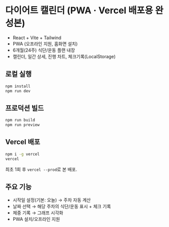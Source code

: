 # 다이어트 캘린더 (PWA · Vercel 배포용 완성본)

- React + Vite + Tailwind
- PWA (오프라인 지원, 홈화면 설치)
- 6개월(24주) 식단/운동 플랜 내장
- 캘린더, 일간 상세, 진행 차트, 체크기록(LocalStorage)

## 로컬 실행
```bash
npm install
npm run dev
```

## 프로덕션 빌드
```bash
npm run build
npm run preview
```

## Vercel 배포
```bash
npm i -g vercel
vercel
```
최초 1회 후 `vercel --prod`로 본 배포.

## 주요 기능
- 시작일 설정(기본: 오늘) → 주차 자동 계산
- 날짜 선택 → 해당 주차의 식단/운동 표시 + 체크 기록
- 체중 기록 → 그래프 시각화
- PWA 설치/오프라인 지원
